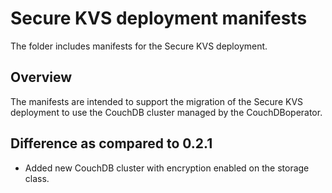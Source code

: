 # Secure KVS deployment manifests

The folder includes manifests for the Secure KVS deployment.

## Overview

The manifests are intended to support the migration of the Secure KVS deployment to use the CouchDB cluster managed by the CouchDBoperator.

## Difference as compared to 0.2.1
- Added new CouchDB cluster with encryption enabled on the storage class.
